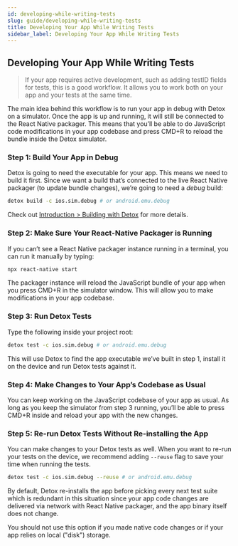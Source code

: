 ```yaml
---
id: developing-while-writing-tests
slug: guide/developing-while-writing-tests
title: Developing Your App While Writing Tests
sidebar_label: Developing Your App While Writing Tests
---
```


## Developing Your App While Writing Tests

> If your app requires active development, such as adding testID fields for tests, this is a good workflow. It allows you to work both on your app and your tests at the same time.

The main idea behind this workflow is to run your app in debug with Detox on a simulator. Once the app is up and running, it will still be connected to the React Native packager. This means that you’ll be able to do JavaScript code modifications in your app codebase and press CMD+R to reload the bundle inside the Detox simulator.

### Step 1: Build Your App in Debug

Detox is going to need the executable for your app. This means we need to build it first.
Since we want a build that’s connected to the live React Native packager (to update bundle changes),
we’re going to need a _debug_ build:

```bash
detox build -c ios.sim.debug # or android.emu.debug
```

Check out [Introduction > Building with Detox](../introduction/building-with-detox.mdx) for more details.

### Step 2: Make Sure Your React-Native Packager is Running

If you can’t see a React Native packager instance running in a terminal, you can run it manually by typing:

```bash
npx react-native start
```

The packager instance will reload the JavaScript bundle of your app when you press CMD+R in the simulator window.
This will allow you to make modifications in your app codebase.

### Step 3: Run Detox Tests

Type the following inside your project root:

```bash
detox test -c ios.sim.debug # or android.emu.debug
```

This will use Detox to find the app executable we’ve built in step 1, install it on the device and run Detox tests against it.

### Step 4: Make Changes to Your App’s Codebase as Usual

You can keep working on the JavaScript codebase of your app as usual.
As long as you keep the simulator from step 3 running, you’ll be able to press CMD+R inside and reload your app with the new changes.

### Step 5: Re-run Detox Tests Without Re-installing the App

You can make changes to your Detox tests as well. When you want to re-run your tests on the device,
we recommend adding `--reuse` flag to save your time when running the tests.

```bash
detox test -c ios.sim.debug --reuse # or android.emu.debug
```

By default, Detox re-installs the app before picking every next test suite which is redundant in this situation
since your app code changes are delivered via network with React Native packager, and the app binary itself does
not change.

You should not use this option if you made native code changes or if your app relies on local ("disk") storage.
